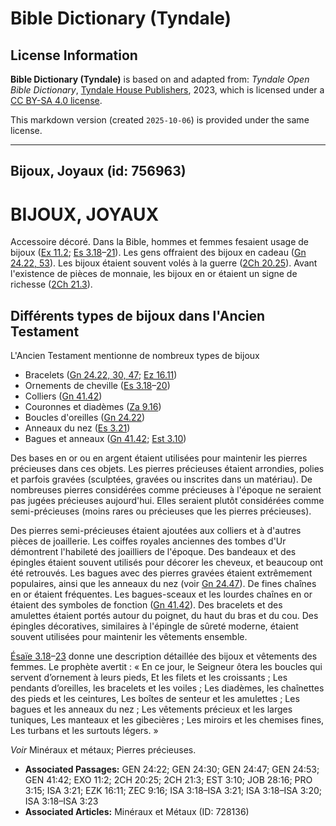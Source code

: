 # Bible Dictionary (Tyndale)

## License Information

**Bible Dictionary (Tyndale)** is based on and adapted from: _Tyndale Open Bible Dictionary_, [Tyndale House Publishers](https://tyndaleopenresources.com/), 2023, which is licensed under a [CC BY-SA 4.0 license](https://creativecommons.org/licenses/by-sa/4.0/legalcode.en).

This markdown version (created `2025-10-06`) is provided under the same license.



--------------------------------

## Bijoux, Joyaux (id: 756963)

BIJOUX, JOYAUX
==============

Accessoire décoré. Dans la Bible, hommes et femmes fesaient usage de bijoux ([Ex 11\.2](https://ref.ly/Exod11:2); [Es 3\.18](https://ref.ly/Isa3:18-Isa3:21)–[21](https://ref.ly/Isa3:18-Isa3:21)). Les gens offraient des bijoux en cadeau ([Gn 24\.22, 53](https://ref.ly/Gen24:22,Gen24:53)). Les bijoux étaient souvent volés à la guerre ([2Ch 20\.25](https://ref.ly/2Chr20:25)). Avant l'existence de pièces de monnaie, les bijoux en or étaient un signe de richesse ([2Ch 21\.3](https://ref.ly/2Chr21:3)).

Différents types de bijoux dans l'Ancien Testament
--------------------------------------------------

L'Ancien Testament mentionne de nombreux types de bijoux

* Bracelets ([Gn 24\.22, 30, 47](https://ref.ly/Gen24:22,Gen24:30,Gen24:47); [Ez 16\.11](https://ref.ly/Ezek16:11))
* Ornements de cheville ([Es 3\.18](https://ref.ly/Isa3:18-Isa3:20)–[20](https://ref.ly/Isa3:18-Isa3:20))
* Colliers ([Gn 41\.42](https://ref.ly/Gen41:42))
* Couronnes et diadèmes ([Za 9\.16](https://ref.ly/Zech9:16))
* Boucles d'oreilles ([Gn 24\.22](https://ref.ly/Gen24:22))
* Anneaux du nez ([Es 3\.21](https://ref.ly/Isa3:21))
* Bagues et anneaux ([Gn 41\.42](https://ref.ly/Gen41:42); [Est 3\.10](https://ref.ly/Esth3:10))

Des bases en or ou en argent étaient utilisées pour maintenir les pierres précieuses dans ces objets. Les pierres précieuses étaient arrondies, polies et parfois gravées (sculptées, gravées ou inscrites dans un matériau). De nombreuses pierres considérées comme précieuses à l'époque ne seraient pas jugées précieuses aujourd'hui. Elles seraient plutôt considérées comme semi\-précieuses (moins rares ou précieuses que les pierres précieuses).

Des pierres semi\-précieuses étaient ajoutées aux colliers et à d'autres pièces de joaillerie. Les coiffes royales anciennes des tombes d'Ur démontrent l'habileté des joailliers de l'époque. Des bandeaux et des épingles étaient souvent utilisés pour décorer les cheveux, et beaucoup ont été retrouvés. Les bagues avec des pierres gravées étaient extrêmement populaires, ainsi que les anneaux du nez (voir [Gn 24\.47](https://ref.ly/Gen24:47)). De fines chaînes en or étaient fréquentes. Les bagues\-sceaux et les lourdes chaînes en or étaient des symboles de fonction ([Gn 41\.42](https://ref.ly/Gen41:42)). Des bracelets et des amulettes étaient portés autour du poignet, du haut du bras et du cou. Des épingles décoratives, similaires à l'épingle de sûreté moderne, étaient souvent utilisées pour maintenir les vêtements ensemble.

[Ésaïe 3\.18](https://ref.ly/Isa3:18-Isa3:23)–[23](https://ref.ly/Isa3:18-Isa3:23) donne une description détaillée des bijoux et vêtements des femmes. Le prophète avertit : « En ce jour, le Seigneur ôtera les boucles qui servent d’ornement à leurs pieds, Et les filets et les croissants ; Les pendants d’oreilles, les bracelets et les voiles ; Les diadèmes, les chaînettes des pieds et les ceintures, Les boîtes de senteur et les amulettes ; Les bagues et les anneaux du nez ; Les vêtements précieux et les larges tuniques, Les manteaux et les gibecières ; Les miroirs et les chemises fines, Les turbans et les surtouts légers. »

*Voir* Minéraux et métaux; Pierres précieuses.

* **Associated Passages:** GEN 24:22; GEN 24:30; GEN 24:47; GEN 24:53; GEN 41:42; EXO 11:2; 2CH 20:25; 2CH 21:3; EST 3:10; JOB 28:16; PRO 3:15; ISA 3:21; EZK 16:11; ZEC 9:16; ISA 3:18–ISA 3:21; ISA 3:18–ISA 3:20; ISA 3:18–ISA 3:23
* **Associated Articles:** Minéraux et Métaux (ID: 728136)

